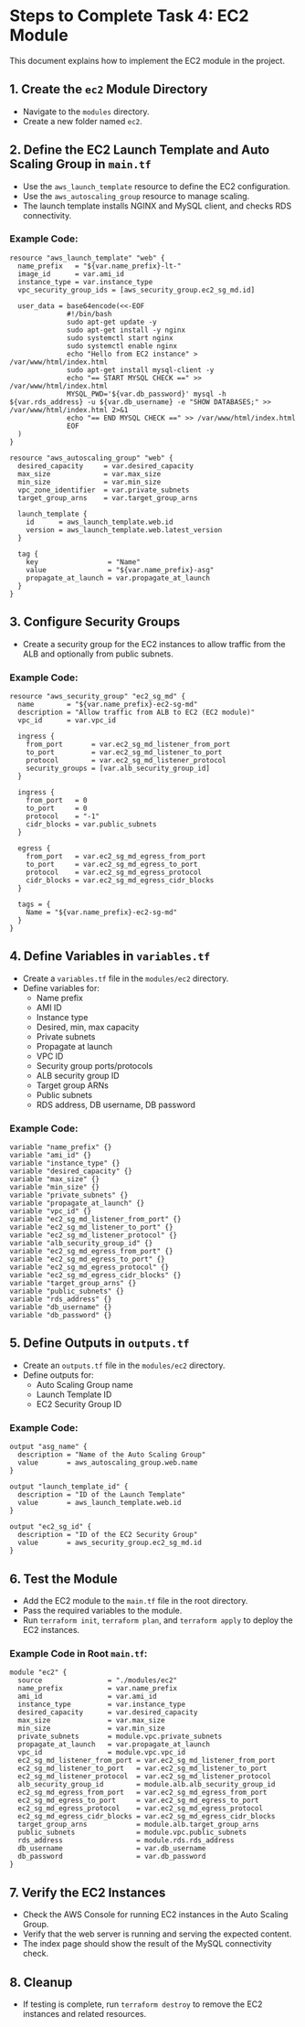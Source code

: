 # Steps to Complete Task 4: EC2 Module

This document explains how to implement the EC2 module in the project.

## 1. Create the `ec2` Module Directory
- Navigate to the `modules` directory.
- Create a new folder named `ec2`.

## 2. Define the EC2 Launch Template and Auto Scaling Group in `main.tf`
- Use the `aws_launch_template` resource to define the EC2 configuration.
- Use the `aws_autoscaling_group` resource to manage scaling.
- The launch template installs NGINX and MySQL client, and checks RDS connectivity.

### Example Code:
```hcl
resource "aws_launch_template" "web" {
  name_prefix   = "${var.name_prefix}-lt-"
  image_id      = var.ami_id
  instance_type = var.instance_type
  vpc_security_group_ids = [aws_security_group.ec2_sg_md.id]

  user_data = base64encode(<<-EOF
              #!/bin/bash
              sudo apt-get update -y
              sudo apt-get install -y nginx
              sudo systemctl start nginx
              sudo systemctl enable nginx
              echo "Hello from EC2 instance" > /var/www/html/index.html
              sudo apt-get install mysql-client -y
              echo "== START MYSQL CHECK ==" >> /var/www/html/index.html
              MYSQL_PWD='${var.db_password}' mysql -h ${var.rds_address} -u ${var.db_username} -e "SHOW DATABASES;" >> /var/www/html/index.html 2>&1
              echo "== END MYSQL CHECK ==" >> /var/www/html/index.html
              EOF
  )
}

resource "aws_autoscaling_group" "web" {
  desired_capacity     = var.desired_capacity
  max_size             = var.max_size
  min_size             = var.min_size
  vpc_zone_identifier  = var.private_subnets
  target_group_arns    = var.target_group_arns

  launch_template {
    id      = aws_launch_template.web.id
    version = aws_launch_template.web.latest_version
  }

  tag {
    key                 = "Name"
    value               = "${var.name_prefix}-asg"
    propagate_at_launch = var.propagate_at_launch
  }
}
```

## 3. Configure Security Groups
- Create a security group for the EC2 instances to allow traffic from the ALB and optionally from public subnets.

### Example Code:
```hcl
resource "aws_security_group" "ec2_sg_md" {
  name        = "${var.name_prefix}-ec2-sg-md"
  description = "Allow traffic from ALB to EC2 (EC2 module)"
  vpc_id      = var.vpc_id

  ingress {
    from_port       = var.ec2_sg_md_listener_from_port
    to_port         = var.ec2_sg_md_listener_to_port
    protocol        = var.ec2_sg_md_listener_protocol
    security_groups = [var.alb_security_group_id]
  }

  ingress {
    from_port   = 0
    to_port     = 0
    protocol    = "-1"
    cidr_blocks = var.public_subnets
  }

  egress {
    from_port   = var.ec2_sg_md_egress_from_port
    to_port     = var.ec2_sg_md_egress_to_port
    protocol    = var.ec2_sg_md_egress_protocol
    cidr_blocks = var.ec2_sg_md_egress_cidr_blocks
  }

  tags = {
    Name = "${var.name_prefix}-ec2-sg-md"
  }
}
```

## 4. Define Variables in `variables.tf`
- Create a `variables.tf` file in the `modules/ec2` directory.
- Define variables for:
  - Name prefix
  - AMI ID
  - Instance type
  - Desired, min, max capacity
  - Private subnets
  - Propagate at launch
  - VPC ID
  - Security group ports/protocols
  - ALB security group ID
  - Target group ARNs
  - Public subnets
  - RDS address, DB username, DB password

### Example Code:
```hcl
variable "name_prefix" {}
variable "ami_id" {}
variable "instance_type" {}
variable "desired_capacity" {}
variable "max_size" {}
variable "min_size" {}
variable "private_subnets" {}
variable "propagate_at_launch" {}
variable "vpc_id" {}
variable "ec2_sg_md_listener_from_port" {}
variable "ec2_sg_md_listener_to_port" {}
variable "ec2_sg_md_listener_protocol" {}
variable "alb_security_group_id" {}
variable "ec2_sg_md_egress_from_port" {}
variable "ec2_sg_md_egress_to_port" {}
variable "ec2_sg_md_egress_protocol" {}
variable "ec2_sg_md_egress_cidr_blocks" {}
variable "target_group_arns" {}
variable "public_subnets" {}
variable "rds_address" {}
variable "db_username" {}
variable "db_password" {}
```

## 5. Define Outputs in `outputs.tf`
- Create an `outputs.tf` file in the `modules/ec2` directory.
- Define outputs for:
  - Auto Scaling Group name
  - Launch Template ID
  - EC2 Security Group ID

### Example Code:
```hcl
output "asg_name" {
  description = "Name of the Auto Scaling Group"
  value       = aws_autoscaling_group.web.name
}

output "launch_template_id" {
  description = "ID of the Launch Template"
  value       = aws_launch_template.web.id
}

output "ec2_sg_id" {
  description = "ID of the EC2 Security Group"
  value       = aws_security_group.ec2_sg_md.id
}
```

## 6. Test the Module
- Add the EC2 module to the `main.tf` file in the root directory.
- Pass the required variables to the module.
- Run `terraform init`, `terraform plan`, and `terraform apply` to deploy the EC2 instances.

### Example Code in Root `main.tf`:
```hcl
module "ec2" {
  source                = "./modules/ec2"
  name_prefix           = var.name_prefix
  ami_id                = var.ami_id
  instance_type         = var.instance_type
  desired_capacity      = var.desired_capacity
  max_size              = var.max_size
  min_size              = var.min_size
  private_subnets       = module.vpc.private_subnets
  propagate_at_launch   = var.propagate_at_launch
  vpc_id                = module.vpc.vpc_id
  ec2_sg_md_listener_from_port = var.ec2_sg_md_listener_from_port
  ec2_sg_md_listener_to_port   = var.ec2_sg_md_listener_to_port
  ec2_sg_md_listener_protocol  = var.ec2_sg_md_listener_protocol
  alb_security_group_id        = module.alb.alb_security_group_id
  ec2_sg_md_egress_from_port   = var.ec2_sg_md_egress_from_port
  ec2_sg_md_egress_to_port     = var.ec2_sg_md_egress_to_port
  ec2_sg_md_egress_protocol    = var.ec2_sg_md_egress_protocol
  ec2_sg_md_egress_cidr_blocks = var.ec2_sg_md_egress_cidr_blocks
  target_group_arns            = module.alb.target_group_arns
  public_subnets               = module.vpc.public_subnets
  rds_address                  = module.rds.rds_address
  db_username                  = var.db_username
  db_password                  = var.db_password
}
```

## 7. Verify the EC2 Instances
- Check the AWS Console for running EC2 instances in the Auto Scaling Group.
- Verify that the web server is running and serving the expected content.
- The index page should show the result of the MySQL connectivity check.

## 8. Cleanup
- If testing is complete, run `terraform destroy` to remove the EC2 instances and related resources.
